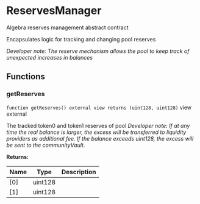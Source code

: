 

# ReservesManager


Algebra reserves management abstract contract

Encapsulates logic for tracking and changing pool reserves

*Developer note: The reserve mechanism allows the pool to keep track of unexpected increases in balances*




## Functions
### getReserves


`function getReserves() external view returns (uint128, uint128)` view external

The tracked token0 and token1 reserves of pool
*Developer note: If at any time the real balance is larger, the excess will be transferred to liquidity providers as additional fee.
If the balance exceeds uint128, the excess will be sent to the communityVault.*




**Returns:**

| Name | Type | Description |
| ---- | ---- | ----------- |
| [0] | uint128 |  |
| [1] | uint128 |  |




